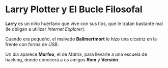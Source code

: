 # Larry Plotter y El Bucle Filosofal

**Larry** es un niño huérfano que vive con sus tíos, que le tratan bastante mal
(le obligan a utilizar *Internet Explorer*).

Cuando era pequeño, el malvado **Ballmertmort** le hizo una cicatriz en la frente con forma de *USB*.

Un día aparece **Morfeo**, el de *Matrix*, para llevarle a una escuela de hacking,
donde conocerá a us amigos **Rom** y **Versión**.


